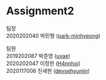 # Assignment2
팀장  
2020202040 박민형 ([park-minhyeong](https://github.com/park-minhyeong))

팀원  
2019202087 박준영 ([uvae](https://github.com/uvae))  
2020202047 이정한 ([H4nnhoi](https://github.com/H4nnhoi))  
2020117008 진세현 ([devsehyunjin](https://github.com/devsehyunjin))
